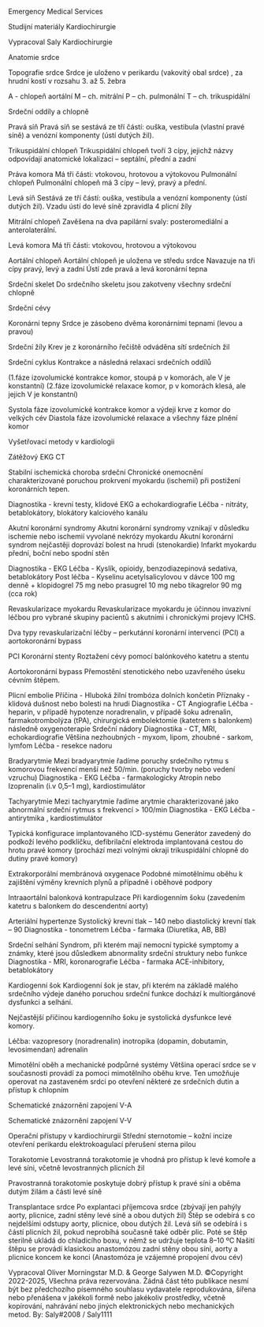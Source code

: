 Emergency Medical Services




Studijní materiály
Kardiochirurgie 










Vypracoval 
Saly
Kardiochirurgie

Anatomie srdce

Topografie srdce
Srdce je uloženo v  perikardu (vakovitý obal srdce) , za hrudní kostí v rozsahu 3. až 5. žebra

A - chlopeň aortální 
M – ch. mitrální
P – ch. pulmonální 
T – ch. trikuspidální



Srdeční oddíly a chlopně



Pravá síň
Pravá síň se sestává ze tří částí: ouška, vestibula (vlastní pravé síně) a venózní komponenty (ústí dutých žil).

Trikuspidální chlopeň
Trikuspidální chlopeň tvoří 3 cípy, jejichž názvy odpovídají anatomické lokalizaci – septální, přední a zadní 

Práva komora
Má tři části: vtokovou, hrotovou a výtokovou
Pulmonální chlopeň 
Pulmonální chlopeň má 3 cípy – levý, pravý a přední.

Levá síň
Sestává ze tří částí: ouška, vestibula a venózní komponenty (ústí dutých žil).
Vzadu ústí do levé síně zpravidla 4 plicní žíly

Mitrální chlopeň
Zavěšena na dva papilární svaly: posteromediální a anterolaterální.

Levá komora 
Má tři části: vtokovou, hrotovou a výtokovou

Aortální chlopeň 
Aortální chlopeň je uložena ve středu srdce
Navazuje na tři cípy pravý, levý a zadní
Ústí zde pravá a levá koronární tepna

Srdeční skelet
Do srdečního skeletu jsou zakotveny všechny srdeční chlopně 



Srdeční cévy

Koronární tepny
Srdce je zásobeno dvěma koronárními tepnami (levou a pravou)

Srdeční žíly
Krev je z  koronárního řečiště odváděna sítí srdečních žil



Srdeční cyklus
Kontrakce a následná relaxaci srdečních oddílů 

(1.fáze izovolumické kontrakce komor, stoupá p v komorách, ale V je konstantní)
(2.fáze izovolumické relaxace komor,  p v komorách klesá, ale jejich V je konstantní)

Systola 
fáze izovolumické kontrakce komor a výdeji krve z komor do velkých cév
Diastola 
fáze izovolumické relaxace a všechny fáze plnění komor




Vyšetřovací metody v kardiologii

Zátěžový EKG
CT



Stabilní ischemická choroba srdeční
Chronické onemocnění charakterizované poruchou prokrvení myokardu (ischemií) při postižení koronárních tepen.

Diagnostika - krevní testy, klidové EKG a echokardiografie
Léčba - nitráty, betablokátory, blokátory kalciového kanálu



Akutní koronární syndromy
Akutní koronární syndromy vznikají v důsledku ischemie nebo ischemií vyvolané nekrózy myokardu
Akutní koronární syndrom nejčastěji doprovází bolest na hrudi (stenokardie)
Infarkt myokardu přední, boční nebo spodní stěn

Diagnostika - EKG
Léčba - Kyslík, opioidy, benzodiazepinová sedativa, betablokátory
Post léčba - Kyselinu acetylsalicylovou v dávce 100 mg denně + klopidogrel 75 mg nebo prasugrel 10 mg nebo tikagrelor 90 mg (cca rok)



Revaskularizace myokardu
Revaskularizace myokardu je účinnou invazivní léčbou pro vybrané skupiny pacientů s akutními i chronickými projevy ICHS.

Dva typy revaskularizační léčby – perkutánní koronární intervenci (PCI) a  aortokoronární bypass

PCI
Koronární stenty
Roztažení cévy pomocí balónkového katetru a stentu

Aortokoronární bypass
Přemostění stenotického nebo uzavřeného úseku cévním štěpem.




Plicní embolie
Příčina - Hluboká žilní trombóza dolních končetin
Příznaky - klidová dušnost nebo bolesti na hrudi
Diagnostika - CT Angiografie 
Léčba - heparin, v případě hypotenze noradrenalin, v případě šoku adrenalin, farmakotrombolýza (tPA), chirurgická embolektomie (katetrem s balonkem) následně oxygenoterapie 
Srdeční nádory
Diagnostika - CT, MRI, echokardiografie 
Většina nezhoubných - myxom, lipom, zhoubné - sarkom, lymfom
Léčba - resekce nadoru

Bradyarytmie
Mezi bradyarytmie řadíme poruchy srdečního rytmu s komorovou frekvencí menší než 50/min. (poruchy tvorby nebo vedení vzruchu)
Diagnostika - EKG
Léčba - farmakologicky Atropin nebo Izoprenalin (i.v 0,5–1 mg), kardiostimulátor

Tachyarytmie
Mezi tachyarytmie řadíme arytmie charakterizované jako abnormální srdeční rytmus s frekvencí > 100/min
Diagnostika - EKG
Léčba  - antirytmika , kardiostimulátor 

Typická konfigurace implantovaného ICD-systému
Generátor zavedený do podkoží levého podklíčku, defibrilační elektroda implantovaná cestou  do hrotu pravé komory (prochází mezi volnými okraji trikuspidální chlopně do dutiny pravé komory)


Extrakorporální membránová oxygenace
Podobné mimotělnímu oběhu k zajištění výměny krevních plynů a případně i oběhové podpory

Intraaortální balonková kontrapulzace 
Při kardiogenním šoku (zavedením katetru s balonkem do descendentní aorty)

Arteriální hypertenze
Systolický krevní tlak – 140 nebo diastolický krevní tlak – 90 
Diagnostika - tonometrem
Léčba - farmaka (Diuretika, AB, BB)

Srdeční selhání
Syndrom, při kterém mají nemocní typické symptomy a známky, které jsou důsledkem abnormality srdeční struktury nebo funkce
Diagnostika - MRI, koronarografie
Léčba - farmaka ACE-inhibitory, betablokátory 



Kardiogenní šok
Kardiogenní šok je stav, při kterém na základě malého srdečního výdeje daného poruchou srdeční funkce dochází k multiorgánové dysfunkci a selhání.

Nejčastější příčinou kardiogenního šoku je systolická dysfunkce levé komory.

Léčba:
vazopresory (noradrenalin)
inotropika (dopamin, dobutamin, levosimendan)
adrenalin


Mimotělní oběh a mechanické podpůrné systémy
Většina operací srdce se v  současnosti provádí za pomoci mimotělního oběhu krve. Ten umožňuje operovat na zastaveném srdci po otevření některé ze srdečních dutin a přístup k chlopním


Schematické znázornění zapojení V-A

Schematické znázornění zapojení V-V 


Operační přístupy v kardiochirurgii
Střední sternotomie 
– kožní incize otevření perikardu elektrokoagulací přerušení sterna pilou

Torakotomie
Levostranná torakotomie je vhodná pro přístup k levé komoře a  levé síni, včetně levostranných plicních žil

Pravostranná torakotomie poskytuje dobrý přístup k pravé síni a oběma dutým žilám a části levé síně

Transplantace srdce
Po explantaci příjemcova srdce (zbývají jen pahýly aorty, plicnice, zadní stěny levé síně a obou dutých žil)
Štěp se odebírá s co nejdelšími odstupy aorty, plicnice, obou dutých žil. Levá síň se odebírá i s částí plicních žil, pokud neprobíhá současně také odběr plic.
Poté se štěp sterilně ukládá do chladicího boxu, v  němž se udržuje teplota 8–10 ºC
Našití štěpu se provádí klasickou anastomózou zadní stěny obou síní, aorty a plicnice koncem ke konci (Anastomóza je vzájemné propojení dvou cév)


































Vypracoval Oliver Morningstar M.D. & George Salywen M.D.
©Copyright 2022-2025, Všechna práva rezervována. Žádná část této publikace nesmí být bez předchozího písemného souhlasu vydavatele reprodukována, šířena nebo přenášena v jakékoli formě nebo jakékoliv prostředky, včetně kopírování, nahrávání nebo jiných elektronických nebo mechanických metod. By: Saly#2008 / Saly1111



